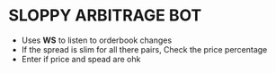 # SLOPPY ARBITRAGE BOT

- Uses **WS** to listen to orderbook changes
- If the spread is slim for all there pairs, Check the price percentage
- Enter if price and spead are ohk